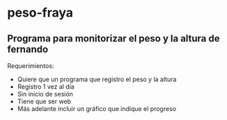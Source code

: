 # peso-fraya

## Programa para monitorizar el peso y la altura de fernando

Requerimientos:

- Quiere que un programa que registro el peso y la altura
- Registro 1 vez al día
- Sin inicio de sesión
- Tiene que ser web
- Más adelante incluir un gráfico que indique el progreso









